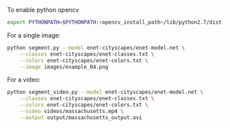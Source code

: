 To enable python opencv

```bash
export PYTHONPATH=$PYTHONPATH:<opencv_install_path>/lib/python2.7/dist-packages
```

For a single image:

```bash
python segment.py --model enet-cityscapes/enet-model.net \
	--classes enet-cityscapes/enet-classes.txt \
	--colors enet-cityscapes/enet-colors.txt \
	--image images/example_04.png
```

For a video:

```bash
python segment_video.py --model enet-cityscapes/enet-model.net \
	--classes enet-cityscapes/enet-classes.txt \
	--colors enet-cityscapes/enet-colors.txt \
	--video videos/massachusetts.mp4 \
	--output output/massachusetts_output.avi
```